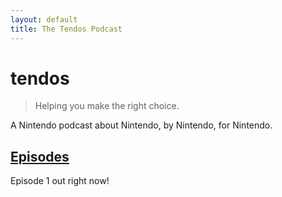 ```yaml
---
layout: default
title: The Tendos Podcast
---
```


# tendos

>Helping you make the right choice.

A Nintendo podcast about Nintendo, by Nintendo, for Nintendo.


## [Episodes](/tendos/episodes)

Episode 1 out right now!
